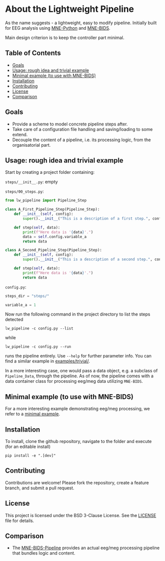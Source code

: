 # About the Lightweight Pipeline
As the name suggests - a lightweight, easy to modify pipeline. Initially built for EEG analysis using [MNE-Python](https://github.com/mne-tools/mne-python) and [MNE-BIDS](https://github.com/mne-tools/mne-bids).

Main design criterion is to keep the controller part minimal.

## Table of Contents

- [Goals](#goals)
- [Usage: rough idea and trivial example](#usage-rough-idea-and-trivial-example)
- [Minimal example (to use with MNE-BIDS)](#minimal-example-to-use-with-mne-bids)
- [Installation](#installation)
- [Contributing](#contributing)
- [License](#license)
- [Comparison](#comparison)

## Goals
- Provide a scheme to model concrete pipeline steps after.
- Take care of a configuration file handling and saving/loading to some extend.
- Decouple the content of a pipeline, i.e. its processing logic, from the organisatorial part.


## Usage: rough idea and trivial example

Start by creating a project folder containing:

`steps/__init__.py`: empty

`steps/00_steps.py`:
```python
from lw_pipeline import Pipeline_Step

class A_First_Pipeline_Step(Pipeline_Step):
    def __init__(self, config):
        super().__init__("This is a description of a first step.", config)

    def step(self, data):
        print(f"Here data is '{data}'.")
        data = self.config.variable_a
        return data

class A_Second_Pipeline_Step(Pipeline_Step):
    def __init__(self, config):
        super().__init__("This is a description of a second step.", config)

    def step(self, data):
        print(f"Here data is '{data}'.")
        return data
```

`config.py`:
```python
steps_dir = "steps/"

variable_a = 1
```

Now run the following command in the project directory to list the steps detected
```shell
lw_pipeline -c config.py --list
```
while
```shell
lw_pipeline -c config.py --run
```
runs the pipeline entirely. Use `--help` for further parameter info.
You can find a similar example in [examples/trivial/](examples/trivial/).

In a more interesting case, one would pass a data object, e.g. a subclass of `Pipeline_Data`, through the pipeline. As of now, the pipeline comes with a data container class for processing eeg/meg data utilizing `MNE-BIDS`.


## Minimal example (to use with MNE-BIDS)

For a more interesting example demonstrating eeg/meg processing, we refer to a [minimal example](examples/minimal_example.md).


## Installation
To install, clone the github repository, navigate to the folder and execute (for an editable install)
```shell
pip install -e ".[dev]"
```

## Contributing

Contributions are welcome! Please fork the repository, create a feature branch, and submit a pull request.


## License

This project is licensed under the BSD 3-Clause License. See the [LICENSE](LICENSE) file for details.


## Comparison

- The [MNE-BIDS-Pipeline](https://github.com/mne-tools/mne-bids-pipeline) provides an actual eeg/meg processing pipeline that bundles logic and content.